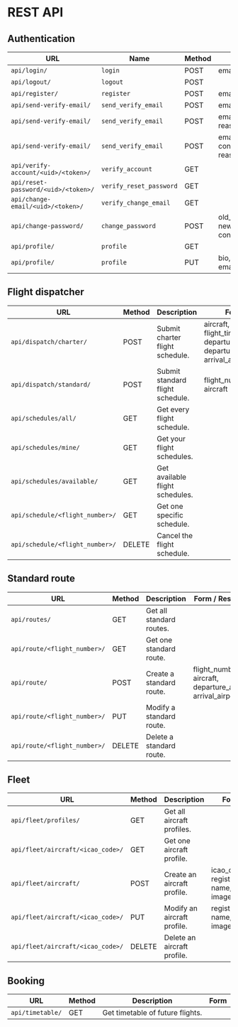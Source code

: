 # REST API
## Authentication
| URL                                 | Name                    | Method | Form                                                           |
|-------------------------------------|-------------------------|--------|----------------------------------------------------------------|
| `api/login/`                        | `login`                 | POST   | email, password                                                |
| `api/logout/`                       | `logout`                | POST   |                                                                |
| `api/register/`                     | `register`              | POST   | email, password                                                |
| `api/send-verify-email/`            | `send_verify_email`     | POST   | email, reason=`register`                                       |
| `api/send-verify-email/`            | `send_verify_email`     | POST   | email, new_email, reason=`change_email`                        |
| `api/send-verify-email/`            | `send_verify_email`     | POST   | email, new_password, confirm_password, reason=`reset_password` |
| `api/verify-account/<uid>/<token>/` | `verify_account`        | GET    |                                                                |
| `api/reset-password/<uid>/<token>/` | `verify_reset_password` | GET    |                                                                |
| `api/change-email/<uid>/<token>/`   | `verify_change_email`   | GET    |                                                                |
| `api/change-password/`              | `change_password`       | POST   | old_password, new_password, confirm_password                   |
| `api/profile/`                      | `profile`               | GET    |                                                                |
| `api/profile/`                      | `profile`               | PUT    | bio, display_name, email, receive_emails                       |

## Flight dispatcher
| URL                             | Method | Description                      | Form                                                                      |
|---------------------------------|--------|----------------------------------|---------------------------------------------------------------------------|
| `api/dispatch/charter/`         | POST   | Submit charter flight schedule.  | aircraft, flight_time, departure_time, departure_airport, arrival_airport |
| `api/dispatch/standard/`        | POST   | Submit standard flight schedule. | flight_number, aircraft                                                   |
| `api/schedules/all/`            | GET    | Get every flight schedule.       |                                                                           |
| `api/schedules/mine/`           | GET    | Get your flight schedules.       |                                                                           |
| `api/schedules/available/`      | GET    | Get available flight schedules.  |                                                                           |
| `api/schedule/<flight_number>/` | GET    | Get one specific schedule.       |                                                                           |
| `api/schedule/<flight_number>/` | DELETE | Cancel the flight schedule.      |                                                                           |

## Standard route
| URL                          | Method | Description              | Form / Response                                             |
|------------------------------|--------|--------------------------|-------------------------------------------------------------|
| `api/routes/`                | GET    | Get all standard routes. |                                                             |
| `api/route/<flight_number>/` | GET    | Get one standard route.  |                                                             |
| `api/route/`                 | POST   | Create a standard route. | flight_number, aircraft, departure_airport, arrival_airport |
| `api/route/<flight_number>/` | PUT    | Modify a standard route. |                                                             |
| `api/route/<flight_number>/` | DELETE | Delete a standard route. |                                                             |

## Fleet
| URL                               | Method | Description                 | Form                                 |
|-----------------------------------|--------|-----------------------------|--------------------------------------|
| `api/fleet/profiles/`             | GET    | Get all aircraft profiles.  |                                      |
| `api/fleet/aircraft/<icao_code>/` | GET    | Get one aircraft profile.   |                                      |
| `api/fleet/aircraft/`             | POST   | Create an aircraft profile. | icao_code, registration, name, image |
| `api/fleet/aircraft/<icao_code>/` | PUT    | Modify an aircraft profile. | registration, name, image            |
| `api/fleet/aircraft/<icao_code>/` | DELETE | Delete an aircraft profile. |                                      |

## Booking
| URL              | Method | Description                      | Form |
|------------------|--------|----------------------------------|------|
| `api/timetable/` | GET    | Get timetable of future flights. |      |
